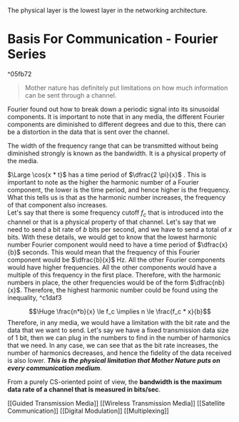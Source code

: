 The physical layer is the lowest layer in the networking architecture. 

# Basis For Communication - Fourier Series

^05fb72

>Mother nature has definitely put limitations on how much information can be sent through a channel.

Fourier found out how to break down a periodic signal into its sinusoidal components. It is important to note that in any media, the different Fourier components are diminished to different degrees and due to this, there can be a distortion in the data that is sent over the channel.

The width of the frequency range that can be transmitted without being diminished strongly is known as the bandwidth. It is a physical property of the media.

$\Large \cos{x * t}$ has a time period of $\dfrac{2 \pi}{x}$ . This is important to note as the higher the harmonic number of a Fourier component, the lower is the time period, and hence higher is the frequency. What this tells us is that as the harmonic number increases, the frequency of that component also increases.  
Let's say that there is some frequency cutoff $f_c$ that is introduced into the channel or that is a physical property of that channel. Let's say that we need to send a bit rate of $b$ bits per second, and we have to send a total of $x$ bits. With these details, we would get to know that the lowest harmonic number Fourier component would need to have a time period of $\dfrac{x}{b}$ seconds. This would mean that the frequency of this Fourier component would be $\dfrac{b}{x}$ Hz. All the other Fourier components would have higher frequencies. All the other components would have a multiple of this frequency in the first place. Therefore, with the harmonic numbers in place, the other frequencies would be of the form $\dfrac{nb}{x}$. Therefore, the highest harmonic number could be found using the inequality,  ^c1daf3

$$\Huge \frac{n*b}{x} \le f_c \implies n \le \frac{f_c * x}{b}$$
Therefore, in any media, we would have a limitation with the bit rate and the data that we want to send. Let's say we have a fixed transmission data size of 1 bit, then we can plug in the numbers to find in the number of harmonics that we need. In any case, we can see that as the bit rate increases, the number of harmonics decreases, and hence the fidelity of the data received is also lower. ***This is the physical limitation that Mother Nature puts on every communication medium***.

From a purely CS-oriented point of view, the **bandwidth is the maximum data rate of a channel that is measured in bits/sec**.

[[Guided Transmission Media]]
[[Wireless Transmission Media]]
[[Satellite Communication]]
[[Digital Modulation]]
[[Multiplexing]]
